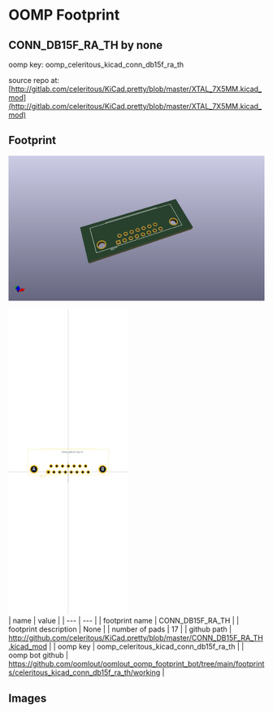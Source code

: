 # OOMP Footprint  
## CONN_DB15F_RA_TH  by none  
  
oomp key: oomp_celeritous_kicad_conn_db15f_ra_th  
  
source repo at: [http://gitlab.com/celeritous/KiCad.pretty/blob/master/XTAL_7X5MM.kicad_mod](http://gitlab.com/celeritous/KiCad.pretty/blob/master/XTAL_7X5MM.kicad_mod)  
## Footprint  
  
[![working_kicad_pcb_3d.png](working_kicad_pcb_3d_600.png)](working_kicad_pcb_3d.png)  
  
[![working.png](working_600.png)](working.png)  
| name | value | 
| --- | --- | 
| footprint name | CONN_DB15F_RA_TH | 
| footprint description | None | 
| number of pads | 17 | 
| github path | http://github.com/celeritous/KiCad.pretty/blob/master/CONN_DB15F_RA_TH.kicad_mod | 
| oomp key | oomp_celeritous_kicad_conn_db15f_ra_th | 
| oomp bot github | https://github.com/oomlout/oomlout_oomp_footprint_bot/tree/main/footprints/celeritous_kicad_conn_db15f_ra_th/working | 
## Images  
